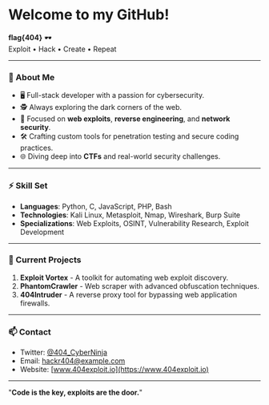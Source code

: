 # Welcome to my GitHub!

**flag{404}** 🕶️  
Exploit • Hack • Create • Repeat

---

### 🧠 About Me

- 🖥️ Full-stack developer with a passion for cybersecurity.
- 🕵️ Always exploring the dark corners of the web.
- 🚀 Focused on **web exploits**, **reverse engineering**, and **network security**.
- 🛠️ Crafting custom tools for penetration testing and secure coding practices.
- 🌐 Diving deep into **CTFs** and real-world security challenges.

---

### ⚡ Skill Set

- **Languages**: Python, C, JavaScript, PHP, Bash
- **Technologies**: Kali Linux, Metasploit, Nmap, Wireshark, Burp Suite
- **Specializations**: Web Exploits, OSINT, Vulnerability Research, Exploit Development

---

### 📜 Current Projects

1. **Exploit Vortex** - A toolkit for automating web exploit discovery.
2. **PhantomCrawler** - Web scraper with advanced obfuscation techniques.
3. **404Intruder** - A reverse proxy tool for bypassing web application firewalls.

---

### 📫 Contact

- Twitter: [@404_CyberNinja](https://twitter.com/404_CyberNinja)
- Email: hackr404@example.com
- Website: [www.404exploit.io](https://www.404exploit.io)

---

"**Code is the key, exploits are the door.**"
